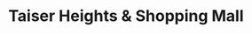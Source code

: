 ---
title: "Taiser Heights & Shopping Mall"
url: /karachi/taiser-heights-and-shopping-mall/
shop: mall
---